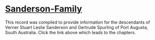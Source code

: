 # [Sanderson-Family](https://jarvis-genealogy.github.io/Sanderson-Family/)

This record was compiled to provide information for the descendants of Verner Stuart Leslie Sanderson and Gertrude Spurling of Port Augusta, South Australia. Click the link above which leads to the chapters.

